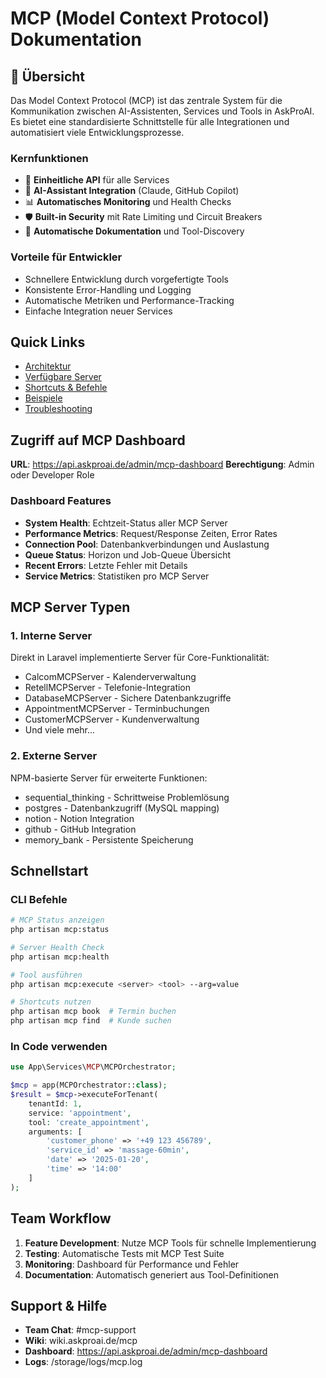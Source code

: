 # MCP (Model Context Protocol) Dokumentation

## 🚀 Übersicht

Das Model Context Protocol (MCP) ist das zentrale System für die Kommunikation zwischen AI-Assistenten, Services und Tools in AskProAI. Es bietet eine standardisierte Schnittstelle für alle Integrationen und automatisiert viele Entwicklungsprozesse.

### Kernfunktionen
- 🔌 **Einheitliche API** für alle Services
- 🤖 **AI-Assistant Integration** (Claude, GitHub Copilot)
- 📊 **Automatisches Monitoring** und Health Checks
- 🛡️ **Built-in Security** mit Rate Limiting und Circuit Breakers
- 📝 **Automatische Dokumentation** und Tool-Discovery

### Vorteile für Entwickler
- Schnellere Entwicklung durch vorgefertigte Tools
- Konsistente Error-Handling und Logging
- Automatische Metriken und Performance-Tracking
- Einfache Integration neuer Services

## Quick Links
- [Architektur](#architektur)
- [Verfügbare Server](#verfügbare-server)
- [Shortcuts & Befehle](#shortcuts-befehle)
- [Beispiele](#beispiele)
- [Troubleshooting](#troubleshooting)

## Zugriff auf MCP Dashboard

**URL**: https://api.askproai.de/admin/mcp-dashboard
**Berechtigung**: Admin oder Developer Role

### Dashboard Features
- **System Health**: Echtzeit-Status aller MCP Server
- **Performance Metrics**: Request/Response Zeiten, Error Rates
- **Connection Pool**: Datenbankverbindungen und Auslastung
- **Queue Status**: Horizon und Job-Queue Übersicht
- **Recent Errors**: Letzte Fehler mit Details
- **Service Metrics**: Statistiken pro MCP Server

## MCP Server Typen

### 1. Interne Server
Direkt in Laravel implementierte Server für Core-Funktionalität:
- CalcomMCPServer - Kalenderverwaltung
- RetellMCPServer - Telefonie-Integration
- DatabaseMCPServer - Sichere Datenbankzugriffe
- AppointmentMCPServer - Terminbuchungen
- CustomerMCPServer - Kundenverwaltung
- Und viele mehr...

### 2. Externe Server
NPM-basierte Server für erweiterte Funktionen:
- sequential_thinking - Schrittweise Problemlösung
- postgres - Datenbankzugriff (MySQL mapping)
- notion - Notion Integration
- github - GitHub Integration
- memory_bank - Persistente Speicherung

## Schnellstart

### CLI Befehle
```bash
# MCP Status anzeigen
php artisan mcp:status

# Server Health Check
php artisan mcp:health

# Tool ausführen
php artisan mcp:execute <server> <tool> --arg=value

# Shortcuts nutzen
php artisan mcp book  # Termin buchen
php artisan mcp find  # Kunde suchen
```

### In Code verwenden
```php
use App\Services\MCP\MCPOrchestrator;

$mcp = app(MCPOrchestrator::class);
$result = $mcp->executeForTenant(
    tenantId: 1,
    service: 'appointment',
    tool: 'create_appointment',
    arguments: [
        'customer_phone' => '+49 123 456789',
        'service_id' => 'massage-60min',
        'date' => '2025-01-20',
        'time' => '14:00'
    ]
);
```

## Team Workflow

1. **Feature Development**: Nutze MCP Tools für schnelle Implementierung
2. **Testing**: Automatische Tests mit MCP Test Suite
3. **Monitoring**: Dashboard für Performance und Fehler
4. **Documentation**: Automatisch generiert aus Tool-Definitionen

## Support & Hilfe

- **Team Chat**: #mcp-support
- **Wiki**: wiki.askproai.de/mcp
- **Dashboard**: https://api.askproai.de/admin/mcp-dashboard
- **Logs**: /storage/logs/mcp.log